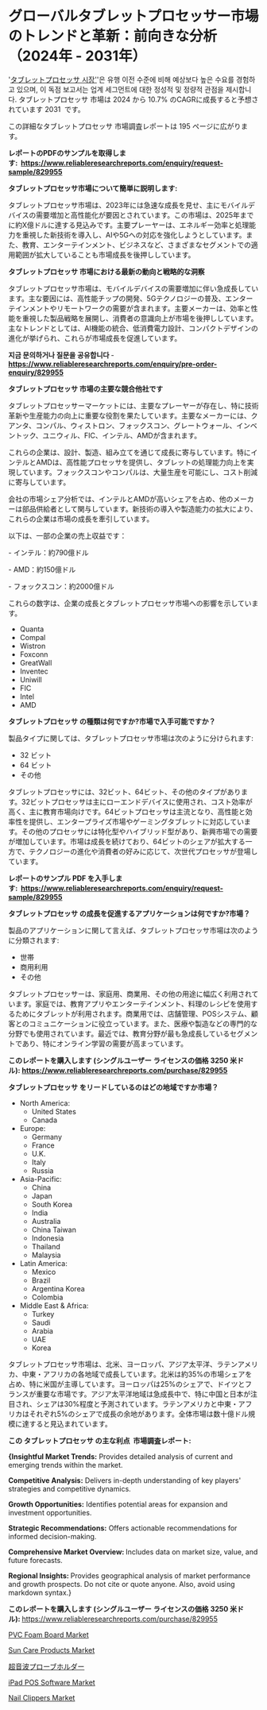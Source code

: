 <p><h1>グローバルタブレットプロセッサー市場のトレンドと革新：前向きな分析（2024年 - 2031年）</h1></p><p>'<a href="https://www.reliableresearchreports.com/tablet-processor-market-in-global-r829955?utm_campaign=107&utm_medium=36&utm_source=Github&utm_content=ia&utm_term=15112024&utm_id=tablet-processor">タブレットプロセッサ 시장'</a>'은 유행 이전 수준에 비해 예상보다 높은 수요를 경험하고 있으며, 이 독점 보고서는 업계 세그먼트에 대한 정성적 및 정량적 관점을 제시합니다. タブレットプロセッサ 市場は 2024 から 10.7% のCAGRに成長すると予想されています 2031&nbsp; です。</p>
<p>この詳細なタブレットプロセッサ 市場調査レポートは 195 ページに広がります。</p>
<p><strong>レポートのPDFのサンプルを取得します</strong><strong>:&nbsp;&nbsp;<a href="https://www.reliableresearchreports.com/enquiry/request-sample/829955?utm_campaign=107&utm_medium=36&utm_source=Github&utm_content=ia&utm_term=15112024&utm_id=tablet-processor">https://www.reliableresearchreports.com/enquiry/request-sample/829955</a></strong></p>
<p><strong>タブレットプロセッサ市場について簡単に説明します:</strong></p>
<p><p>タブレットプロセッサ市場は、2023年には急速な成長を見せ、主にモバイルデバイスの需要増加と高性能化が要因とされています。この市場は、2025年までに約X億ドルに達する見込みです。主要プレーヤーは、エネルギー効率と処理能力を重視した新技術を導入し、AIや5Gへの対応を強化しようとしています。また、教育、エンターテインメント、ビジネスなど、さまざまなセグメントでの適用範囲が拡大していることも市場成長を後押ししています。</p></p>
<p><strong>タブレットプロセッサ 市場における最新の動向と戦略的な洞察</strong></p>
<p><p>タブレットプロセッサ市場は、モバイルデバイスの需要増加に伴い急成長しています。主な要因には、高性能チップの開発、5Gテクノロジーの普及、エンターテインメントやリモートワークの需要が含まれます。主要メーカーは、効率と性能を重視した製品戦略を展開し、消費者の意識向上が市場を後押ししています。主なトレンドとしては、AI機能の統合、低消費電力設計、コンパクトデザインの進化が挙げられ、これらが市場成長を促進しています。</p></p>
<p><strong>지금 문의하거나 질문을 공유합니다</strong><strong>&nbsp;</strong>-<strong><a href="https://www.reliableresearchreports.com/enquiry/pre-order-enquiry/829955?utm_campaign=107&utm_medium=36&utm_source=Github&utm_content=ia&utm_term=15112024&utm_id=tablet-processor">https://www.reliableresearchreports.com/enquiry/pre-order-enquiry/829955</a></strong></p>
<p><strong>タブレットプロセッサ 市場の主要な競合他社です</strong></p>
<p><p>タブレットプロセッサーマーケットには、主要なプレーヤーが存在し、特に技術革新や生産能力の向上に重要な役割を果たしています。主要なメーカーには、クアンタ、コンパル、ウィストロン、フォックスコン、グレートウォール、インベントック、ユニウィル、FIC、インテル、AMDが含まれます。</p><p>これらの企業は、設計、製造、組み立てを通じて成長に寄与しています。特にインテルとAMDは、高性能プロセッサを提供し、タブレットの処理能力向上を実現しています。フォックスコンやコンパルは、大量生産を可能にし、コスト削減に寄与しています。</p><p>会社の市場シェア分析では、インテルとAMDが高いシェアを占め、他のメーカーは部品供給者として関与しています。新技術の導入や製造能力の拡大により、これらの企業は市場の成長を牽引しています。</p><p>以下は、一部の企業の売上収益です：</p><p>- インテル：約790億ドル</p><p>- AMD：約150億ドル</p><p>- フォックスコン：約2000億ドル</p><p>これらの数字は、企業の成長とタブレットプロセッサ市場への影響を示しています。</p></p>
<p><ul><li>Quanta</li><li>Compal</li><li>Wistron</li><li>Foxconn</li><li>GreatWall</li><li>Inventec</li><li>Uniwill</li><li>FIC</li><li>Intel</li><li>AMD</li></ul></p>
<p><strong>タブレットプロセッサ の種類は何ですか?市場で入手可能ですか？</strong></p>
<p>製品タイプに関しては、タブレットプロセッサ市場は次のように分けられます:</p>
<p><ul><li>32 ビット</li><li>64 ビット</li><li>その他</li></ul></p>
<p><p>タブレットプロセッサには、32ビット、64ビット、その他のタイプがあります。32ビットプロセッサは主にローエンドデバイスに使用され、コスト効率が高く、主に教育市場向けです。64ビットプロセッサは主流となり、高性能と効率性を提供し、エンタープライズ市場やゲーミングタブレットに対応しています。その他のプロセッサには特化型やハイブリッド型があり、新興市場での需要が増加しています。市場は成長を続けており、64ビットのシェアが拡大する一方で、テクノロジーの進化や消費者の好みに応じて、次世代プロセッサが登場しています。</p></p>
<p><strong>レポートのサンプル PDF を入手します:&nbsp;</strong><strong>&nbsp;<a href="https://www.reliableresearchreports.com/enquiry/request-sample/829955?utm_campaign=107&utm_medium=36&utm_source=Github&utm_content=ia&utm_term=15112024&utm_id=tablet-processor">https://www.reliableresearchreports.com/enquiry/request-sample/829955</a></strong></p>
<p><strong>タブレットプロセッサ の成長を促進するアプリケーションは何ですか?市場？</strong></p>
<p>製品のアプリケーションに関して言えば、タブレットプロセッサ市場は次のように分類されます:</p>
<p><ul><li>世帯</li><li>商用利用</li><li>その他</li></ul></p>
<p><p>タブレットプロセッサーは、家庭用、商業用、その他の用途に幅広く利用されています。家庭では、教育アプリやエンターテインメント、料理のレシピを使用するためにタブレットが利用されます。商業用では、店舗管理、POSシステム、顧客とのコミュニケーションに役立っています。また、医療や製造などの専門的な分野でも使用されています。最近では、教育分野が最も急成長しているセグメントであり、特にオンライン学習の需要が高まっています。</p></p>
<p><strong>このレポートを購入します (シングルユーザー ライセンスの価格 3250 米ドル):</strong><strong>&nbsp;<a href="https://www.reliableresearchreports.com/purchase/829955?utm_campaign=107&utm_medium=36&utm_source=Github&utm_content=ia&utm_term=15112024&utm_id=tablet-processor">https://www.reliableresearchreports.com/purchase/829955</a></strong></p>
<p><strong>タブレットプロセッサ をリードしているのはどの地域ですか市場？</strong></p>
<p><ul>
    <li>
        North America:
        <ul>
            <li>United States</li>
            <li>Canada</li>
        </ul>
    </li>
    <li>
        Europe:
        <ul>
            <li>Germany</li>
            <li>France</li>
            <li>U.K.</li>
            <li>Italy</li>
            <li>Russia</li>
        </ul>
    </li>
    <li>
        Asia-Pacific:
        <ul>
            <li>China</li>
            <li>Japan</li>
            <li>South Korea</li>
            <li>India</li>
            <li>Australia</li>
            <li>China Taiwan</li>
            <li>Indonesia</li>
            <li>Thailand</li>
            <li>Malaysia</li>
        </ul>
    </li>
    <li>
        Latin America:
        <ul>
            <li>Mexico</li>
            <li>Brazil</li>
            <li>Argentina Korea</li>
            <li>Colombia</li>
        </ul>
    </li>
    <li>
        Middle East & Africa:
        <ul>
            <li>Turkey</li>
            <li>Saudi</li>
            <li>Arabia</li>
            <li>UAE</li>
            <li>Korea</li>
        </ul>
    </li>
    </ul></p>
<p><p>タブレットプロセッサ市場は、北米、ヨーロッパ、アジア太平洋、ラテンアメリカ、中東・アフリカの各地域で成長しています。北米は約35%の市場シェアを占め、特に米国が主導しています。ヨーロッパは25%のシェアで、ドイツとフランスが重要な市場です。アジア太平洋地域は急成長中で、特に中国と日本が注目され、シェアは30%程度と予測されています。ラテンアメリカと中東・アフリカはそれぞれ5%のシェアで成長の余地があります。全体市場は数十億ドル規模に達すると見込まれています。</p></p>
<p><strong>この タブレットプロセッサ の主な利点&nbsp; 市場調査レポート:</strong></p>
<p><strong>{Insightful Market Trends:</strong> Provides detailed analysis of current and emerging trends within the market.</p>
<p><strong>Competitive Analysis:</strong> Delivers in-depth understanding of key players' strategies and competitive dynamics.</p>
<p><strong>Growth Opportunities:</strong> Identifies potential areas for expansion and investment opportunities.</p>
<p><strong>Strategic Recommendations:</strong> Offers actionable recommendations for informed decision-making.</p>
<p><strong>Comprehensive Market Overview: </strong>Includes data on market size, value, and future forecasts.</p>
<p><strong>Regional Insights: </strong>Provides geographical analysis of market performance and growth prospects. Do not cite or quote anyone. Also, avoid using markdown syntax.}</p>
<p><strong>このレポートを購入します (シングルユーザー ライセンスの価格 3250 米ドル):&nbsp;</strong><a href="https://www.reliableresearchreports.com/purchase/829955?utm_campaign=107&utm_medium=36&utm_source=Github&utm_content=ia&utm_term=15112024&utm_id=tablet-processor">https://www.reliableresearchreports.com/purchase/829955</a></p>
<p><p><a href="https://github.com/vimar16th/Market-Research-Report-List-6/blob/main/pvc-foam-board-market.md?utm_campaign=107&utm_medium=36&utm_source=Github&utm_content=ia&utm_term=15112024&utm_id=tablet-processor">PVC Foam Board Market</a></p><p><a href="https://www.linkedin.com/pulse/sun-care-products-industry-insights-report-analyzing-market-ndapc?utm_campaign=107&utm_medium=36&utm_source=Github&utm_content=ia&utm_term=15112024&utm_id=tablet-processor">Sun Care Products Market</a></p><p><a href="https://github.com/mohamedbakry57/Market-Research-Report-List-6/blob/main/983022724052.md?utm_campaign=107&utm_medium=36&utm_source=Github&utm_content=ia&utm_term=15112024&utm_id=tablet-processor">超音波プローブホルダー</a></p><p><a href="https://issuu.com/reportprime-2/docs/ipad-pos-software-market-size-2030._ee3f0a9991f6a7?utm_campaign=107&utm_medium=36&utm_source=Github&utm_content=ia&utm_term=15112024&utm_id=tablet-processor">iPad POS Software Market</a></p><p><a href="https://www.linkedin.com/pulse/nail-clippers-market-penetration-strategies-untapped-markets-o1gqc?utm_campaign=107&utm_medium=36&utm_source=Github&utm_content=ia&utm_term=15112024&utm_id=tablet-processor">Nail Clippers Market</a></p></p>
<p>&nbsp;</p>